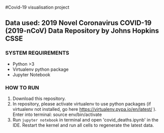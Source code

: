 #Covid-19 visualisation project
## Data used: 2019 Novel Coronavirus COVID-19 (2019-nCoV) Data Repository by Johns Hopkins CSSE

### SYSTEM REQUIREMENTS
* Python >3
* Virtualenv python package
* Jupyter Notebook


### HOW TO RUN
1. Download this repository.
2. In repository, please activate virtualenv to use python packages (if virtualenv not installed, go here https://virtualenv.pypa.io/en/latest/ ). Enter into terminal:
    source env/bin/activate
3. Run `jupyter notebook` in terminal and open 'covid_deaths.ipynb' in the IDE. Restart the kernel and run all cells to regenerate the latest data.

